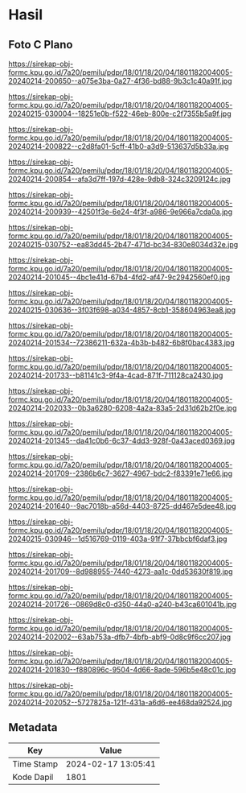 # Hasil

## Foto C Plano

https://sirekap-obj-formc.kpu.go.id/7a20/pemilu/pdpr/18/01/18/20/04/1801182004005-20240214-200650--a075e3ba-0a27-4f36-bd88-9b3c1c40a91f.jpg

https://sirekap-obj-formc.kpu.go.id/7a20/pemilu/pdpr/18/01/18/20/04/1801182004005-20240215-030004--18251e0b-f522-46eb-800e-c2f7355b5a9f.jpg

https://sirekap-obj-formc.kpu.go.id/7a20/pemilu/pdpr/18/01/18/20/04/1801182004005-20240214-200822--c2d8fa01-5cff-41b0-a3d9-513637d5b33a.jpg

https://sirekap-obj-formc.kpu.go.id/7a20/pemilu/pdpr/18/01/18/20/04/1801182004005-20240214-200854--afa3d7ff-197d-428e-9db8-324c3209124c.jpg

https://sirekap-obj-formc.kpu.go.id/7a20/pemilu/pdpr/18/01/18/20/04/1801182004005-20240214-200939--42501f3e-6e24-4f3f-a986-9e966a7cda0a.jpg

https://sirekap-obj-formc.kpu.go.id/7a20/pemilu/pdpr/18/01/18/20/04/1801182004005-20240215-030752--ea83dd45-2b47-471d-bc34-830e8034d32e.jpg

https://sirekap-obj-formc.kpu.go.id/7a20/pemilu/pdpr/18/01/18/20/04/1801182004005-20240214-201045--4bc1e41d-67b4-4fd2-af47-9c2942560ef0.jpg

https://sirekap-obj-formc.kpu.go.id/7a20/pemilu/pdpr/18/01/18/20/04/1801182004005-20240215-030636--3f03f698-a034-4857-8cb1-358604963ea8.jpg

https://sirekap-obj-formc.kpu.go.id/7a20/pemilu/pdpr/18/01/18/20/04/1801182004005-20240214-201534--72386211-632a-4b3b-b482-6b8f0bac4383.jpg

https://sirekap-obj-formc.kpu.go.id/7a20/pemilu/pdpr/18/01/18/20/04/1801182004005-20240214-201733--b81141c3-9f4a-4cad-871f-711128ca2430.jpg

https://sirekap-obj-formc.kpu.go.id/7a20/pemilu/pdpr/18/01/18/20/04/1801182004005-20240214-202033--0b3a6280-6208-4a2a-83a5-2d31d62b2f0e.jpg

https://sirekap-obj-formc.kpu.go.id/7a20/pemilu/pdpr/18/01/18/20/04/1801182004005-20240214-201345--da41c0b6-6c37-4dd3-928f-0a43aced0369.jpg

https://sirekap-obj-formc.kpu.go.id/7a20/pemilu/pdpr/18/01/18/20/04/1801182004005-20240214-201709--2386b6c7-3627-4967-bdc2-f83391e71e66.jpg

https://sirekap-obj-formc.kpu.go.id/7a20/pemilu/pdpr/18/01/18/20/04/1801182004005-20240214-201640--9ac7018b-a56d-4403-8725-dd467e5dee48.jpg

https://sirekap-obj-formc.kpu.go.id/7a20/pemilu/pdpr/18/01/18/20/04/1801182004005-20240215-030946--1d516769-0119-403a-91f7-37bbcbf6daf3.jpg

https://sirekap-obj-formc.kpu.go.id/7a20/pemilu/pdpr/18/01/18/20/04/1801182004005-20240214-201709--8d988955-7440-4273-aa1c-0dd53630f819.jpg

https://sirekap-obj-formc.kpu.go.id/7a20/pemilu/pdpr/18/01/18/20/04/1801182004005-20240214-201726--0869d8c0-d350-44a0-a240-b43ca601041b.jpg

https://sirekap-obj-formc.kpu.go.id/7a20/pemilu/pdpr/18/01/18/20/04/1801182004005-20240214-202002--63ab753a-dfb7-4bfb-abf9-0d8c9f6cc207.jpg

https://sirekap-obj-formc.kpu.go.id/7a20/pemilu/pdpr/18/01/18/20/04/1801182004005-20240214-201830--f880896c-9504-4d66-8ade-596b5e48c01c.jpg

https://sirekap-obj-formc.kpu.go.id/7a20/pemilu/pdpr/18/01/18/20/04/1801182004005-20240214-202052--5727825a-121f-431a-a6d6-ee468da92524.jpg


## Metadata

| Key        | Value               |
| ---------- | ------------------- |
| Time Stamp | 2024-02-17 13:05:41 |
| Kode Dapil | 1801                |



